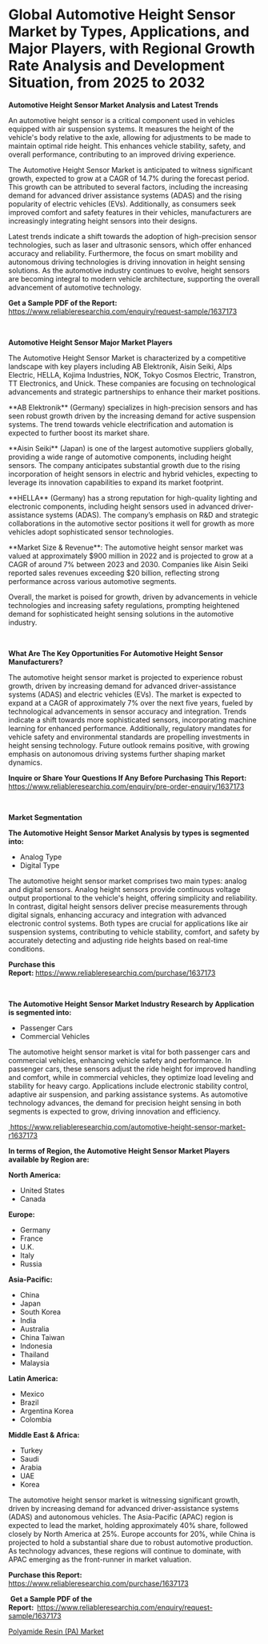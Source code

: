 <p><h1>Global Automotive Height Sensor Market by Types, Applications, and Major Players, with Regional Growth Rate Analysis and Development Situation, from 2025 to 2032</h1></p><p><strong>Automotive Height Sensor Market Analysis and Latest Trends</strong></p>
<p><p>An automotive height sensor is a critical component used in vehicles equipped with air suspension systems. It measures the height of the vehicle's body relative to the axle, allowing for adjustments to be made to maintain optimal ride height. This enhances vehicle stability, safety, and overall performance, contributing to an improved driving experience.</p><p>The Automotive Height Sensor Market is anticipated to witness significant growth, expected to grow at a CAGR of 14.7% during the forecast period. This growth can be attributed to several factors, including the increasing demand for advanced driver assistance systems (ADAS) and the rising popularity of electric vehicles (EVs). Additionally, as consumers seek improved comfort and safety features in their vehicles, manufacturers are increasingly integrating height sensors into their designs.</p><p>Latest trends indicate a shift towards the adoption of high-precision sensor technologies, such as laser and ultrasonic sensors, which offer enhanced accuracy and reliability. Furthermore, the focus on smart mobility and autonomous driving technologies is driving innovation in height sensing solutions. As the automotive industry continues to evolve, height sensors are becoming integral to modern vehicle architecture, supporting the overall advancement of automotive technology.</p></p>
<p><strong>Get a Sample PDF of the Report:&nbsp;</strong> <a href="https://www.reliableresearchiq.com/enquiry/request-sample/1637173?utm_campaign=3513&utm_medium=2&utm_source=Github&utm_content=ia&utm_term=23032025&utm_id=automotive-height-sensor">https://www.reliableresearchiq.com/enquiry/request-sample/1637173</a></p>
<p>&nbsp;</p>
<p><strong>Automotive Height Sensor Major Market Players</strong></p>
<p><p>The Automotive Height Sensor Market is characterized by a competitive landscape with key players including AB Elektronik, Aisin Seiki, Alps Electric, HELLA, Kojima Industries, NOK, Tokyo Cosmos Electric, Transtron, TT Electronics, and Unick. These companies are focusing on technological advancements and strategic partnerships to enhance their market positions.</p><p>**AB Elektronik** (Germany) specializes in high-precision sensors and has seen robust growth driven by the increasing demand for active suspension systems. The trend towards vehicle electrification and automation is expected to further boost its market share.</p><p>**Aisin Seiki** (Japan) is one of the largest automotive suppliers globally, providing a wide range of automotive components, including height sensors. The company anticipates substantial growth due to the rising incorporation of height sensors in electric and hybrid vehicles, expecting to leverage its innovation capabilities to expand its market footprint.</p><p>**HELLA** (Germany) has a strong reputation for high-quality lighting and electronic components, including height sensors used in advanced driver-assistance systems (ADAS). The company’s emphasis on R&D and strategic collaborations in the automotive sector positions it well for growth as more vehicles adopt sophisticated sensor technologies.</p><p>**Market Size & Revenue**: The automotive height sensor market was valued at approximately $900 million in 2022 and is projected to grow at a CAGR of around 7% between 2023 and 2030. Companies like Aisin Seiki reported sales revenues exceeding $20 billion, reflecting strong performance across various automotive segments. </p><p>Overall, the market is poised for growth, driven by advancements in vehicle technologies and increasing safety regulations, prompting heightened demand for sophisticated height sensing solutions in the automotive industry.</p></p>
<p>&nbsp;</p>
<p><strong>What Are The Key Opportunities For Automotive Height Sensor Manufacturers?</strong></p>
<p><p>The automotive height sensor market is projected to experience robust growth, driven by increasing demand for advanced driver-assistance systems (ADAS) and electric vehicles (EVs). The market is expected to expand at a CAGR of approximately 7% over the next five years, fueled by technological advancements in sensor accuracy and integration. Trends indicate a shift towards more sophisticated sensors, incorporating machine learning for enhanced performance. Additionally, regulatory mandates for vehicle safety and environmental standards are propelling investments in height sensing technology. Future outlook remains positive, with growing emphasis on autonomous driving systems further shaping market dynamics.</p></p>
<p><strong>Inquire or Share Your Questions If Any Before Purchasing This Report:</strong> <a href="https://www.reliableresearchiq.com/enquiry/pre-order-enquiry/1637173?utm_campaign=3513&utm_medium=2&utm_source=Github&utm_content=ia&utm_term=23032025&utm_id=automotive-height-sensor">https://www.reliableresearchiq.com/enquiry/pre-order-enquiry/1637173</a></p>
<p>&nbsp;</p>
<p><strong>Market Segmentation</strong></p>
<p><strong>The Automotive Height Sensor Market Analysis by types is segmented into:</strong></p>
<p><ul><li>Analog Type</li><li>Digital Type</li></ul></p>
<p><p>The automotive height sensor market comprises two main types: analog and digital sensors. Analog height sensors provide continuous voltage output proportional to the vehicle's height, offering simplicity and reliability. In contrast, digital height sensors deliver precise measurements through digital signals, enhancing accuracy and integration with advanced electronic control systems. Both types are crucial for applications like air suspension systems, contributing to vehicle stability, comfort, and safety by accurately detecting and adjusting ride heights based on real-time conditions.</p></p>
<p><strong>Purchase this Report:&nbsp;</strong><a href="https://www.reliableresearchiq.com/purchase/1637173?utm_campaign=3513&utm_medium=2&utm_source=Github&utm_content=ia&utm_term=23032025&utm_id=automotive-height-sensor">https://www.reliableresearchiq.com/purchase/1637173</a></p>
<p>&nbsp;</p>
<p><strong>The Automotive Height Sensor Market Industry Research by Application is segmented into:</strong></p>
<p><ul><li>Passenger Cars</li><li>Commercial Vehicles</li></ul></p>
<p><p>The automotive height sensor market is vital for both passenger cars and commercial vehicles, enhancing vehicle safety and performance. In passenger cars, these sensors adjust the ride height for improved handling and comfort, while in commercial vehicles, they optimize load leveling and stability for heavy cargo. Applications include electronic stability control, adaptive air suspension, and parking assistance systems. As automotive technology advances, the demand for precision height sensing in both segments is expected to grow, driving innovation and efficiency.</p></p>
<p><a href="https://www.reliableresearchiq.com/automotive-height-sensor-market-r1637173?utm_campaign=3513&utm_medium=2&utm_source=Github&utm_content=ia&utm_term=23032025&utm_id=automotive-height-sensor">&nbsp;https://www.reliableresearchiq.com/automotive-height-sensor-market-r1637173</a></p>
<p><strong>In terms of Region, the Automotive Height Sensor Market Players available by Region are:</strong></p>
<p>
    <p> <strong> North America: </strong>
        <ul>
            <li>United States</li>
            <li>Canada</li>
        </ul>
        </p> 
    <p> <strong> Europe: </strong>
        <ul>
            <li>Germany</li>
            <li>France</li>
            <li>U.K.</li>
            <li>Italy</li>
            <li>Russia</li>
        </ul>
        </p> 
    <p> <strong> Asia-Pacific: </strong>
        <ul>
            <li>China</li>
            <li>Japan</li>
            <li>South Korea</li>
            <li>India</li>
            <li>Australia</li>
            <li>China Taiwan</li>
            <li>Indonesia</li>
            <li>Thailand</li>
            <li>Malaysia</li>
        </ul>
        </p> 
    <p> <strong> Latin America: </strong>
        <ul>
            <li>Mexico</li>
            <li>Brazil</li>
            <li>Argentina Korea</li>
            <li>Colombia</li>
        </ul>
        </p> 
    <p> <strong> Middle East & Africa: </strong>
        <ul>
            <li>Turkey</li>
            <li>Saudi</li>
            <li>Arabia</li>
            <li>UAE</li>
            <li>Korea</li>
        </ul>
    </p>
    </p>
<p><p>The automotive height sensor market is witnessing significant growth, driven by increasing demand for advanced driver-assistance systems (ADAS) and autonomous vehicles. The Asia-Pacific (APAC) region is expected to lead the market, holding approximately 40% share, followed closely by North America at 25%. Europe accounts for 20%, while China is projected to hold a substantial share due to robust automotive production. As technology advances, these regions will continue to dominate, with APAC emerging as the front-runner in market valuation.</p></p>
<p><strong>Purchase this Report: </strong><a href="https://www.reliableresearchiq.com/purchase/1637173?utm_campaign=3513&utm_medium=2&utm_source=Github&utm_content=ia&utm_term=23032025&utm_id=automotive-height-sensor">https://www.reliableresearchiq.com/purchase/1637173</a></p>
<p>&nbsp;<strong>Get a Sample PDF of the Report:&nbsp;&nbsp;</strong><a href="https://www.reliableresearchiq.com/enquiry/request-sample/1637173?utm_campaign=3513&utm_medium=2&utm_source=Github&utm_content=ia&utm_term=23032025&utm_id=automotive-height-sensor">https://www.reliableresearchiq.com/enquiry/request-sample/1637173</a></p>
<p><strong></strong></p>
<p><p><a href="https://github.com/dayaanapis5/Market-Research-Report-List-1/blob/main/polyamide-resin-pa-market.md?utm_campaign=3513&utm_medium=2&utm_source=Github&utm_content=ia&utm_term=23032025&utm_id=automotive-height-sensor">Polyamide Resin (PA) Market</a></p></p>